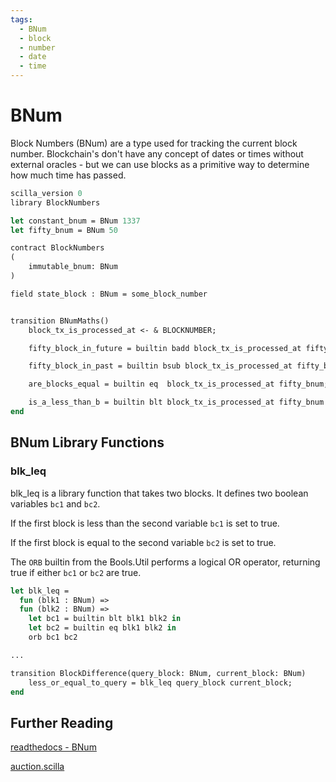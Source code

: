 ```yaml
---
tags:
  - BNum
  - block
  - number
  - date
  - time
---
```


# BNum

Block Numbers (BNum) are a type used for tracking the current block number. Blockchain's don't have any concept of dates or times without external oracles - but we can use blocks as a primitive way to determine how much time has passed.

```ocaml
scilla_version 0
library BlockNumbers

let constant_bnum = BNum 1337
let fifty_bnum = BNum 50

contract BlockNumbers
(
    immutable_bnum: BNum
)

field state_block : BNum = some_block_number


transition BNumMaths()
    block_tx_is_processed_at <- & BLOCKNUMBER;

    fifty_block_in_future = builtin badd block_tx_is_processed_at fifty_bnum; (* BNum *)

    fifty_block_in_past = builtin bsub block_tx_is_processed_at fifty_bnum; (* Int256 *)

    are_blocks_equal = builtin eq  block_tx_is_processed_at fifty_bnum; (* Bool *)

    is_a_less_than_b = builtin blt block_tx_is_processed_at fifty_bnum (* Bool *)
end
```

## BNum Library Functions

### blk_leq

blk_leq is a library function that takes two blocks. It defines two boolean variables ```bc1``` and ```bc2```.

If the first block is less than the second variable ```bc1``` is set to true.

If the first block is equal to the second variable ```bc2``` is set to true.

The ```ORB``` builtin from the Bools.Util performs a logical OR operator, returning true if either ```bc1``` or ```bc2``` are true.

```ocaml
let blk_leq =
  fun (blk1 : BNum) =>
  fun (blk2 : BNum) =>
    let bc1 = builtin blt blk1 blk2 in 
    let bc2 = builtin eq blk1 blk2 in 
    orb bc1 bc2

...

transition BlockDifference(query_block: BNum, current_block: BNum)
    less_or_equal_to_query = blk_leq query_block current_block;
end

```

## Further Reading

[readthedocs - BNum](https://scilla.readthedocs.io/en/latest/scilla-in-depth.html?highlight=block#block-numbers)

[auction.scilla](https://github.com/Zilliqa/scilla/blob/master/tests/contracts/auction.scilla)
